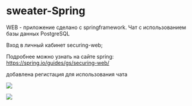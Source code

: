 # sweater-Spring

WEB - приложение сделано c springframework. Чат с использованием базы данных PostgreSQL

Вход в личный кабинет securing-web;

Подробнее можно узнать на сaйте spring: https://spring.io/guides/gs/securing-web/

добавлена регистация для использования чата

![](https://github.com/ilinoa/sweater-Spring/blob/master/sweater/img/registration1%20.png)

![](https://github.com/ilinoa/sweater-Spring/blob/master/sweater/img/registration2%20.png)



